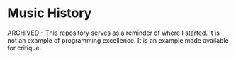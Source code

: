 # Music History
ARCHIVED - This repository serves as a reminder of where I started. It is not an example of programming excellence. It is an example made available for critique.
